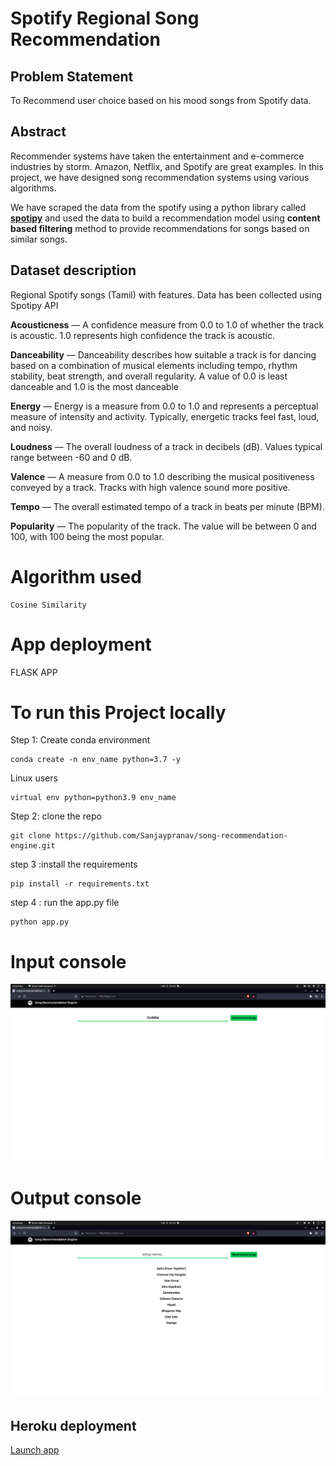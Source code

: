# Spotify Regional Song Recommendation

## Problem Statement 
To Recommend user choice based on his mood  songs from Spotify data.


## Abstract

Recommender systems have taken the entertainment and e-commerce industries by storm. Amazon, Netflix, and Spotify are great examples. In this project, we have designed song recommendation systems using various algorithms.

We have scraped the data from the spotify using a python library called **[spotipy](https://spotipy.readthedocs.io/en/2.19.0/)** and used the data to build a recommendation model using **content based filtering** method to provide recommendations for songs based on similar songs.



## Dataset description
Regional Spotify songs (Tamil) with features. Data has been collected using Spotipy API 

**Acousticness** — A confidence measure from 0.0 to 1.0 of whether the track is acoustic. 1.0 represents high confidence the track is acoustic.

**Danceability** — Danceability describes how suitable a track is for dancing based on a combination of musical elements including tempo, rhythm stability, beat strength, and overall regularity. A value of 0.0 is least danceable and 1.0 is the most danceable

**Energy** — Energy is a measure from 0.0 to 1.0 and represents a perceptual measure of intensity and activity. Typically, energetic tracks feel fast, loud, and noisy.

**Loudness** — The overall loudness of a track in decibels (dB). Values typical range between -60 and 0 dB.

**Valence** — A measure from 0.0 to 1.0 describing the musical positiveness conveyed by a track. Tracks with high valence sound more positive.

**Tempo** — The overall estimated tempo of a track in beats per minute (BPM).

**Popularity** — The popularity of the track. The value will be between 0 and 100, with 100 being the most popular.
 

# Algorithm used   


    Cosine Similarity 

    

# App deployment  
 
FLASK APP

# To run this Project locally

Step 1: Create conda environment

```
conda create -n env_name python=3.7 -y

```
 Linux users
```
virtual env python=python3.9 env_name

```


Step 2:  clone the repo 

```
git clone https://github.com/Sanjaypranav/song-recommendation-engine.git

```

step 3 :install the requirements

```
pip install -r requirements.txt

```

step 4 : run the app.py file

```
python app.py

```

# Input console 

![toxicity](screenshots/Capture1.png)

# Output console 
![toxicity](screenshots/Capture2.png)

## Heroku deployment

[Launch app](https://tamilspotify.herokuapp.com/)
